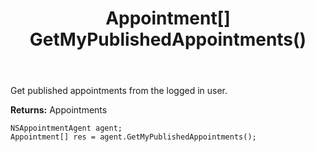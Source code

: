 ﻿---
uid: crmscript_ref_NSAppointmentAgent_GetMyPublishedAppointments
title: Appointment[] GetMyPublishedAppointments()
intellisense: NSAppointmentAgent.GetMyPublishedAppointments
keywords: NSAppointmentAgent, GetMyPublishedAppointments
so.topic: reference
---

Get published appointments from the logged in user.


**Returns:** Appointments

```crmscript
NSAppointmentAgent agent;
Appointment[] res = agent.GetMyPublishedAppointments();
```

